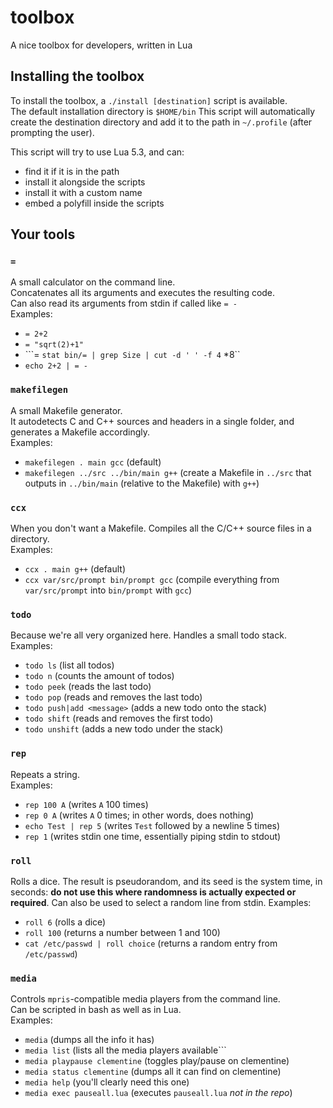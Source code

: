 # toolbox
A nice toolbox for developers, written in Lua

## Installing the toolbox
To install the toolbox, a `./install [destination]` script is available.  
The default installation directory is `$HOME/bin`
This script will automatically create the destination directory and add it to the path in `~/.profile` (after prompting the user). 

This script will try to use Lua 5.3, and can:
- find it if it is in the path
- install it alongside the scripts
- install it with a custom name
- embed a polyfill inside the scripts

## Your tools

### `=`
A small calculator on the command line.  
Concatenates all its arguments and executes the resulting code.  
Can also read its arguments from stdin if called like `= -`  
Examples:
- ```= 2+2```
- ```= "sqrt(2)+1"```
- ```= `stat bin/= | grep Size | cut -d ' ' -f 4` *8``
- ```echo 2+2 | = -```

### `makefilegen`
A small Makefile generator.  
It autodetects C and C++ sources and headers in a single folder, and generates a Makefile accordingly.  
Examples:
- ```makefilegen . main gcc``` (default)
- ```makefilegen ../src ../bin/main g++``` (create a Makefile in `../src` that outputs in `../bin/main` (relative to the Makefile) with `g++`)

### `ccx`
When you don't want a Makefile.
Compiles all the C/C++ source files in a directory.  
Examples:
- ```ccx . main g++``` (default)
- ```ccx var/src/prompt bin/prompt gcc``` (compile everything from `var/src/prompt` into `bin/prompt` with `gcc`)

### `todo`
Because we're all very organized here. 
Handles a small todo stack. 
Examples:
- ```todo ls``` (list all todos)
- ```todo n``` (counts the amount of todos)
- ```todo peek``` (reads the last todo)
- ```todo pop``` (reads and removes the last todo)
- ```todo push|add <message>``` (adds a new todo onto the stack)
- ```todo shift``` (reads and removes the first todo)
- ```todo unshift``` (adds a new todo under the stack)

### `rep`
Repeats a string.  
Examples:
- ```rep 100 A``` (writes `A` 100 times)
- ```rep 0 A``` (writes `A` 0 times; in other words, does nothing)
- ```echo Test | rep 5``` (writes `Test` followed by a newline 5 times)
- ```rep 1``` (writes stdin one time, essentially piping stdin to stdout)

### `roll`
Rolls a dice. 
The result is pseudorandom, and its seed is the system time, in seconds: **do not use this where randomness is actually expected or required**. 
Can also be used to select a random line from stdin. 
Examples:
- ```roll 6``` (rolls a dice)
- ```roll 100``` (returns a number between 1 and 100)
- ```cat /etc/passwd | roll choice``` (returns a random entry from `/etc/passwd`)

### `media`
Controls `mpris`-compatible media players from the command line.  
Can be scripted in bash as well as in Lua.  
Examples:
- ```media``` (dumps all the info it has)
- ```media list``` (lists all the media players available```
- ```media playpause clementine``` (toggles play/pause on clementine)
- ```media status clementine``` (dumps all it can find on clementine)
- ```media help``` (you'll clearly need this one)
- ```media exec pauseall.lua``` (executes `pauseall.lua` *not in the repo*)
